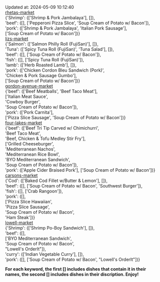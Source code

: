 Updated at: 2024-05-09 10:12:40  
[rhetas-market](https://wisc-housingdining.nutrislice.com/menu/rhetas-market/lunch/2024-05-09)  
{'Shrimp': (['Shrimp & Pork Jambalaya'], []),  
 'beef': ([], ['Pepperoni Pizza Slice', 'Soup Cream of Potato w/ Bacon']),  
 'pork': (['Shrimp & Pork Jambalaya', 'Italian Pork Sausage'],  
          ['Soup Cream of Potato w/ Bacon'])}  
[lizs-market](https://wisc-housingdining.nutrislice.com/menu/lizs-market/lunch/2024-05-09)  
{'Salmon': (['Salmon Philly Roll (FujiSan)'], []),  
 'Tuna': (['Spicy Tuna Roll (FujiSan)', 'Tuna Salad'], []),  
 'beef': ([], ['Soup Cream of Potato w/ Bacon']),  
 'fish': ([], ['Spicy Tuna Roll (FujiSan)']),  
 'lamb': (['Herb Roasted Lamb'], []),  
 'pork': (['Chicken Cordon Bleu Sandwich (Pork)',  
           'Chicken & Pork Sausage Gumbo'],  
          ['Soup Cream of Potato w/ Bacon'])}  
[gordon-avenue-market](https://wisc-housingdining.nutrislice.com/menu/gordon-avenue-market/lunch/2024-05-09)  
{'beef': (['Beef Meatballs', 'Beef Taco Meat'],  
          ['Italian Meat Sauce',  
           'Cowboy Burger',  
           'Soup Cream of Potato w/ Bacon']),  
 'pork': (['Pork Carnita'],  
          ['Pizza Slice Sausage', 'Soup Cream of Potato w/ Bacon'])}  
[four-lakes-market](https://wisc-housingdining.nutrislice.com/menu/four-lakes-market/lunch/2024-05-09)  
{'beef': (['Beef Tri Tip Carved w/ Chimichurri',  
           'Beef Taco Meat',  
           'Beef, Chicken & Tofu Medley Stir Fry'],  
          ['Grilled Cheeseburger',  
           'Mediterranean Nachos',  
           'Mediterranean Rice Bowl',  
           'BYO Mediterranean Sandwich',  
           'Soup Cream of Potato w/ Bacon']),  
 'pork': (['Apple Cider Braised Pork'], ['Soup Cream of Potato w/ Bacon'])}  
[carsons-market](https://wisc-housingdining.nutrislice.com/menu/carsons-market/lunch/2024-05-09)  
{'Cod': (['Baked Cod Fillet w/Butter & Lemon'], []),  
 'beef': ([], ['Soup Cream of Potato w/ Bacon', 'Southwest Burger']),  
 'fish': ([], ['Crab Rangoon']),  
 'pork': ([],  
          ['Pizza Slice Hawaiian',  
           'Pizza Slice Sausage',  
           'Soup Cream of Potato w/ Bacon',  
           'Ham Steak'])}  
[lowell-market](https://wisc-housingdining.nutrislice.com/menu/lowell-market/lunch/2024-05-09)  
{'Shrimp': (['Shrimp Po-Boy Sandwich'], []),  
 'beef': ([],  
          ['BYO Mediterranean Sandwich',  
           'Soup Cream of Potato w/ Bacon',  
           "Lowell's OrderIt"]),  
 'curry': (['Indian Vegetable Curry'], []),  
 'pork': ([], ['Soup Cream of Potato w/ Bacon', "Lowell's OrderIt"])}  
  
**For each keyword, the first [] includes dishes that contain it in their names, the second [] includes dishes in their discription. Enjoy!**  
